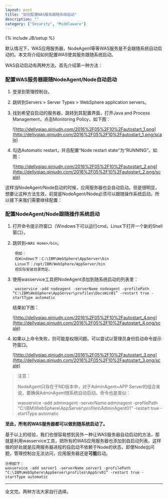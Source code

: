 ```yaml
---
layout: post
title: "如何配置WAS服务跟随系统启动"
description: ""
category: ["Security", "Middleware"]
---
```

{% include JB/setup %}


默认情况下，WAS应用服务器，NodeAgent等等WAS服务是不会跟随系统自动启动的。本文将介绍如何配置WAS使其服务跟随系统启动。

WAS自动启动有两种方法，首先介绍第一种方法：

### 配置WAS服务器跟随NodeAgent/Node自动启动 ###

1. 登录到管理控制台。
2. 跳转到Servers > Server Types > WebSphere application servers。
3. 找到希望自启动的服务器，跳转到其配置界面，打开Java and Process Management，点击Monitoring Policy，如下图：
	
	![http://dellyqiao.qiniudn.com/2016%2F05%2F10%2Fautostart_1.png](http://dellyqiao.qiniudn.com/2016%2F05%2F10%2Fautostart_1.png/scale)

4. 勾选Automatic restart，并且配置“Node restart state”为“RUNNING”。如图：

	![http://dellyqiao.qiniudn.com/2016%2F05%2F10%2Fautostart_2.png](http://dellyqiao.qiniudn.com/2016%2F05%2F10%2Fautostart_2.png/scale)

这样当NodeAgent/Node启动的时候，应用服务器也会自动启动。但是很明显，想要让这种方法生效，前提是NodeAgent/Node必须可以跟随操作系统启动。所以接下来我们需要继续配置：

<!-- more -->

### 配置NodeAgent/Node跟随操作系统启动 ###

1. 打开命令提示符窗口（Windows下可以运行cmd，Linux下打开一个新的Shell窗口）。
2. 跳转到`<WAS Home>/bin`。

		例如：
		在Windows下：C:\IBM\WebSphere\AppServer\bin
		Linux下：/opt/IBM/WebSphere/AppServer/bin
		视实际安装目录而定。

3. 使用wasservice工具把NodeAgent添加到随系统启动的列表里：
	
		wasservice -add nodeagent -serverName nodeagent -profilePath “C:\IBM\WebSphere\AppServer\profiles\DocsWin01” -restart true -startType automatic

	结果如下图：
	
	![http://dellyqiao.qiniudn.com/2016%2F05%2F10%2Fautostart_4.png](http://dellyqiao.qiniudn.com/2016%2F05%2F10%2Fautostart_4.png/scale)

4. 如果以上命令失败，则可能是权限问题。可以尝试以管理员身份启动命令提示符窗口。

	![http://dellyqiao.qiniudn.com/2016%2F05%2F10%2Fautostart_3.png](http://dellyqiao.qiniudn.com/2016%2F05%2F10%2Fautostart_3.png/scale)
	
> 注意：
> 
> NodeAgent只存在于ND版本中，对于AdminAgent+APP Server的组合来说，要确保AdminAgent随系统自动启动。命令也是类似：
> 
> wasservice -add adminagent -serverName adminagent -profilePath “C:\IBM\WebSphere\AppServer\profiles\AdminAgent01” -restart true -startType automatic
		

**至此，所有的WAS服务器都可以做到随系统启动了。**


基于以上的经验，我们也很容易想到另外一种让WAS服务器自动启动的方法，那就是利用wasservice工具，把所有的WAS应用服务器也添加到自启动列表。这样做的好处就是应用服务器进程的自启动不依赖于Node的状态，即使Node出问题，管理控制台无法访问，应用服务器还是**可能**启动。

	示例如下：
	wasservice -add server1 -serverName server1 -profilePath “C:\IBM\WebSphere\AppServer\profiles\AppSrv01” -restart true -startType automatic


----------


全文完。两种方法大家自行选择。
